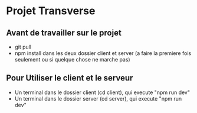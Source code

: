# Projet Transverse
## Avant de travailler sur le projet
- git pull
- npm install dans les deux dossier client et server 
(a faire la premiere fois seulement ou si quelque chose ne marche pas)

## Pour Utiliser le client et le serveur 
- Un terminal dans le dossier client (cd client), qui execute "npm run dev"
- Un terminal dans le dossier server (cd server), qui execute "npm run dev"


